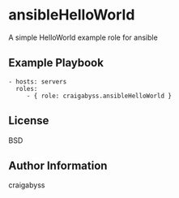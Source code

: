 ansibleHelloWorld
=========

A simple HelloWorld example role for ansible


Example Playbook
----------------

    - hosts: servers
      roles:
         - { role: craigabyss.ansibleHelloWorld }

License
-------
BSD

Author Information
------------------
craigabyss
